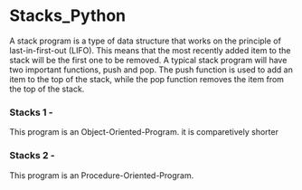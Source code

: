 # Stacks_Python
  A stack program is a type of data structure that works on the principle of last-in-first-out (LIFO). This means that the most recently added item to the stack will be the first one to be removed. A typical stack program will have two important functions, push and pop. The push function is used to add an item to the top of the stack, while the pop function removes the item from the top of the stack.

### Stacks 1 -
 This program is an  Object-Oriented-Program.
 it is comparetively shorter 

### Stacks 2 -
 This program is an Procedure-Oriented-Program.
